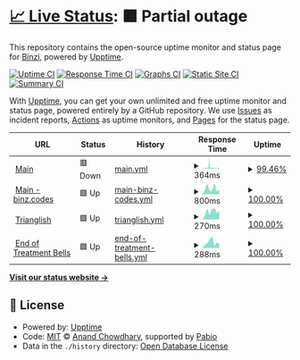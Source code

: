 # [📈 Live Status](https://binzcodes.github.io/upptime): <!--live status--> **🟧 Partial outage**

This repository contains the open-source uptime monitor and status page for [Binzi](rbi.nz), powered by [Upptime](https://github.com/upptime/upptime).

[![Uptime CI](https://github.com/binzcodes/upptime/workflows/Uptime%20CI/badge.svg)](https://github.com/binzcodes/upptime/actions?query=workflow%3A%22Uptime+CI%22)
[![Response Time CI](https://github.com/binzcodes/upptime/workflows/Response%20Time%20CI/badge.svg)](https://github.com/binzcodes/upptime/actions?query=workflow%3A%22Response+Time+CI%22)
[![Graphs CI](https://github.com/binzcodes/upptime/workflows/Graphs%20CI/badge.svg)](https://github.com/binzcodes/upptime/actions?query=workflow%3A%22Graphs+CI%22)
[![Static Site CI](https://github.com/binzcodes/upptime/workflows/Static%20Site%20CI/badge.svg)](https://github.com/binzcodes/upptime/actions?query=workflow%3A%22Static+Site+CI%22)
[![Summary CI](https://github.com/binzcodes/upptime/workflows/Summary%20CI/badge.svg)](https://github.com/binzcodes/upptime/actions?query=workflow%3A%22Summary+CI%22)

With [Upptime](https://upptime.js.org), you can get your own unlimited and free uptime monitor and status page, powered entirely by a GitHub repository. We use [Issues](https://github.com/binzcodes/upptime/issues) as incident reports, [Actions](https://github.com/binzcodes/upptime/actions) as uptime monitors, and [Pages](https://binzcodes.github.io/upptime) for the status page.

<!--start: status pages-->
<!-- This summary is generated by Upptime (https://github.com/upptime/upptime) -->
<!-- Do not edit this manually, your changes will be overwritten -->
<!-- prettier-ignore -->
| URL | Status | History | Response Time | Uptime |
| --- | ------ | ------- | ------------- | ------ |
| <img alt="" src="https://icons.duckduckgo.com/ip3/rbi.nz.ico" height="13"> [Main](https://rbi.nz) | 🟥 Down | [main.yml](https://github.com/binzcodes/upptime/commits/HEAD/history/main.yml) | <details><summary><img alt="Response time graph" src="./graphs/main/response-time-week.png" height="20"> 364ms</summary><br><a href="https://up.rbi.nz/history/main"><img alt="Response time 225" src="https://img.shields.io/endpoint?url=https%3A%2F%2Fraw.githubusercontent.com%2Fbinzcodes%2Fupptime%2FHEAD%2Fapi%2Fmain%2Fresponse-time.json"></a><br><a href="https://up.rbi.nz/history/main"><img alt="24-hour response time 185" src="https://img.shields.io/endpoint?url=https%3A%2F%2Fraw.githubusercontent.com%2Fbinzcodes%2Fupptime%2FHEAD%2Fapi%2Fmain%2Fresponse-time-day.json"></a><br><a href="https://up.rbi.nz/history/main"><img alt="7-day response time 364" src="https://img.shields.io/endpoint?url=https%3A%2F%2Fraw.githubusercontent.com%2Fbinzcodes%2Fupptime%2FHEAD%2Fapi%2Fmain%2Fresponse-time-week.json"></a><br><a href="https://up.rbi.nz/history/main"><img alt="30-day response time 296" src="https://img.shields.io/endpoint?url=https%3A%2F%2Fraw.githubusercontent.com%2Fbinzcodes%2Fupptime%2FHEAD%2Fapi%2Fmain%2Fresponse-time-month.json"></a><br><a href="https://up.rbi.nz/history/main"><img alt="1-year response time 225" src="https://img.shields.io/endpoint?url=https%3A%2F%2Fraw.githubusercontent.com%2Fbinzcodes%2Fupptime%2FHEAD%2Fapi%2Fmain%2Fresponse-time-year.json"></a></details> | <details><summary><a href="https://up.rbi.nz/history/main">99.46%</a></summary><a href="https://up.rbi.nz/history/main"><img alt="All-time uptime 99.99%" src="https://img.shields.io/endpoint?url=https%3A%2F%2Fraw.githubusercontent.com%2Fbinzcodes%2Fupptime%2FHEAD%2Fapi%2Fmain%2Fuptime.json"></a><br><a href="https://up.rbi.nz/history/main"><img alt="24-hour uptime 98.90%" src="https://img.shields.io/endpoint?url=https%3A%2F%2Fraw.githubusercontent.com%2Fbinzcodes%2Fupptime%2FHEAD%2Fapi%2Fmain%2Fuptime-day.json"></a><br><a href="https://up.rbi.nz/history/main"><img alt="7-day uptime 99.46%" src="https://img.shields.io/endpoint?url=https%3A%2F%2Fraw.githubusercontent.com%2Fbinzcodes%2Fupptime%2FHEAD%2Fapi%2Fmain%2Fuptime-week.json"></a><br><a href="https://up.rbi.nz/history/main"><img alt="30-day uptime 99.87%" src="https://img.shields.io/endpoint?url=https%3A%2F%2Fraw.githubusercontent.com%2Fbinzcodes%2Fupptime%2FHEAD%2Fapi%2Fmain%2Fuptime-month.json"></a><br><a href="https://up.rbi.nz/history/main"><img alt="1-year uptime 99.99%" src="https://img.shields.io/endpoint?url=https%3A%2F%2Fraw.githubusercontent.com%2Fbinzcodes%2Fupptime%2FHEAD%2Fapi%2Fmain%2Fuptime-year.json"></a></details>
| <img alt="" src="https://icons.duckduckgo.com/ip3/binz.codes.ico" height="13"> [Main - binz.codes](https://binz.codes) | 🟩 Up | [main-binz-codes.yml](https://github.com/binzcodes/upptime/commits/HEAD/history/main-binz-codes.yml) | <details><summary><img alt="Response time graph" src="./graphs/main-binz-codes/response-time-week.png" height="20"> 800ms</summary><br><a href="https://up.rbi.nz/history/main-binz-codes"><img alt="Response time 556" src="https://img.shields.io/endpoint?url=https%3A%2F%2Fraw.githubusercontent.com%2Fbinzcodes%2Fupptime%2FHEAD%2Fapi%2Fmain-binz-codes%2Fresponse-time.json"></a><br><a href="https://up.rbi.nz/history/main-binz-codes"><img alt="24-hour response time 662" src="https://img.shields.io/endpoint?url=https%3A%2F%2Fraw.githubusercontent.com%2Fbinzcodes%2Fupptime%2FHEAD%2Fapi%2Fmain-binz-codes%2Fresponse-time-day.json"></a><br><a href="https://up.rbi.nz/history/main-binz-codes"><img alt="7-day response time 800" src="https://img.shields.io/endpoint?url=https%3A%2F%2Fraw.githubusercontent.com%2Fbinzcodes%2Fupptime%2FHEAD%2Fapi%2Fmain-binz-codes%2Fresponse-time-week.json"></a><br><a href="https://up.rbi.nz/history/main-binz-codes"><img alt="30-day response time 661" src="https://img.shields.io/endpoint?url=https%3A%2F%2Fraw.githubusercontent.com%2Fbinzcodes%2Fupptime%2FHEAD%2Fapi%2Fmain-binz-codes%2Fresponse-time-month.json"></a><br><a href="https://up.rbi.nz/history/main-binz-codes"><img alt="1-year response time 556" src="https://img.shields.io/endpoint?url=https%3A%2F%2Fraw.githubusercontent.com%2Fbinzcodes%2Fupptime%2FHEAD%2Fapi%2Fmain-binz-codes%2Fresponse-time-year.json"></a></details> | <details><summary><a href="https://up.rbi.nz/history/main-binz-codes">100.00%</a></summary><a href="https://up.rbi.nz/history/main-binz-codes"><img alt="All-time uptime 25.66%" src="https://img.shields.io/endpoint?url=https%3A%2F%2Fraw.githubusercontent.com%2Fbinzcodes%2Fupptime%2FHEAD%2Fapi%2Fmain-binz-codes%2Fuptime.json"></a><br><a href="https://up.rbi.nz/history/main-binz-codes"><img alt="24-hour uptime 100.00%" src="https://img.shields.io/endpoint?url=https%3A%2F%2Fraw.githubusercontent.com%2Fbinzcodes%2Fupptime%2FHEAD%2Fapi%2Fmain-binz-codes%2Fuptime-day.json"></a><br><a href="https://up.rbi.nz/history/main-binz-codes"><img alt="7-day uptime 100.00%" src="https://img.shields.io/endpoint?url=https%3A%2F%2Fraw.githubusercontent.com%2Fbinzcodes%2Fupptime%2FHEAD%2Fapi%2Fmain-binz-codes%2Fuptime-week.json"></a><br><a href="https://up.rbi.nz/history/main-binz-codes"><img alt="30-day uptime 100.00%" src="https://img.shields.io/endpoint?url=https%3A%2F%2Fraw.githubusercontent.com%2Fbinzcodes%2Fupptime%2FHEAD%2Fapi%2Fmain-binz-codes%2Fuptime-month.json"></a><br><a href="https://up.rbi.nz/history/main-binz-codes"><img alt="1-year uptime 25.66%" src="https://img.shields.io/endpoint?url=https%3A%2F%2Fraw.githubusercontent.com%2Fbinzcodes%2Fupptime%2FHEAD%2Fapi%2Fmain-binz-codes%2Fuptime-year.json"></a></details>
| <img alt="" src="https://icons.duckduckgo.com/ip3/trianglish.com.ico" height="13"> [Trianglish](https://trianglish.com) | 🟩 Up | [trianglish.yml](https://github.com/binzcodes/upptime/commits/HEAD/history/trianglish.yml) | <details><summary><img alt="Response time graph" src="./graphs/trianglish/response-time-week.png" height="20"> 270ms</summary><br><a href="https://up.rbi.nz/history/trianglish"><img alt="Response time 245" src="https://img.shields.io/endpoint?url=https%3A%2F%2Fraw.githubusercontent.com%2Fbinzcodes%2Fupptime%2FHEAD%2Fapi%2Ftrianglish%2Fresponse-time.json"></a><br><a href="https://up.rbi.nz/history/trianglish"><img alt="24-hour response time 279" src="https://img.shields.io/endpoint?url=https%3A%2F%2Fraw.githubusercontent.com%2Fbinzcodes%2Fupptime%2FHEAD%2Fapi%2Ftrianglish%2Fresponse-time-day.json"></a><br><a href="https://up.rbi.nz/history/trianglish"><img alt="7-day response time 270" src="https://img.shields.io/endpoint?url=https%3A%2F%2Fraw.githubusercontent.com%2Fbinzcodes%2Fupptime%2FHEAD%2Fapi%2Ftrianglish%2Fresponse-time-week.json"></a><br><a href="https://up.rbi.nz/history/trianglish"><img alt="30-day response time 307" src="https://img.shields.io/endpoint?url=https%3A%2F%2Fraw.githubusercontent.com%2Fbinzcodes%2Fupptime%2FHEAD%2Fapi%2Ftrianglish%2Fresponse-time-month.json"></a><br><a href="https://up.rbi.nz/history/trianglish"><img alt="1-year response time 245" src="https://img.shields.io/endpoint?url=https%3A%2F%2Fraw.githubusercontent.com%2Fbinzcodes%2Fupptime%2FHEAD%2Fapi%2Ftrianglish%2Fresponse-time-year.json"></a></details> | <details><summary><a href="https://up.rbi.nz/history/trianglish">100.00%</a></summary><a href="https://up.rbi.nz/history/trianglish"><img alt="All-time uptime 100.00%" src="https://img.shields.io/endpoint?url=https%3A%2F%2Fraw.githubusercontent.com%2Fbinzcodes%2Fupptime%2FHEAD%2Fapi%2Ftrianglish%2Fuptime.json"></a><br><a href="https://up.rbi.nz/history/trianglish"><img alt="24-hour uptime 100.00%" src="https://img.shields.io/endpoint?url=https%3A%2F%2Fraw.githubusercontent.com%2Fbinzcodes%2Fupptime%2FHEAD%2Fapi%2Ftrianglish%2Fuptime-day.json"></a><br><a href="https://up.rbi.nz/history/trianglish"><img alt="7-day uptime 100.00%" src="https://img.shields.io/endpoint?url=https%3A%2F%2Fraw.githubusercontent.com%2Fbinzcodes%2Fupptime%2FHEAD%2Fapi%2Ftrianglish%2Fuptime-week.json"></a><br><a href="https://up.rbi.nz/history/trianglish"><img alt="30-day uptime 100.00%" src="https://img.shields.io/endpoint?url=https%3A%2F%2Fraw.githubusercontent.com%2Fbinzcodes%2Fupptime%2FHEAD%2Fapi%2Ftrianglish%2Fuptime-month.json"></a><br><a href="https://up.rbi.nz/history/trianglish"><img alt="1-year uptime 100.00%" src="https://img.shields.io/endpoint?url=https%3A%2F%2Fraw.githubusercontent.com%2Fbinzcodes%2Fupptime%2FHEAD%2Fapi%2Ftrianglish%2Fuptime-year.json"></a></details>
| <img alt="" src="https://icons.duckduckgo.com/ip3/endoftreatmentbells.com.ico" height="13"> [End of Treatment Bells](https://endoftreatmentbells.com) | 🟩 Up | [end-of-treatment-bells.yml](https://github.com/binzcodes/upptime/commits/HEAD/history/end-of-treatment-bells.yml) | <details><summary><img alt="Response time graph" src="./graphs/end-of-treatment-bells/response-time-week.png" height="20"> 288ms</summary><br><a href="https://up.rbi.nz/history/end-of-treatment-bells"><img alt="Response time 228" src="https://img.shields.io/endpoint?url=https%3A%2F%2Fraw.githubusercontent.com%2Fbinzcodes%2Fupptime%2FHEAD%2Fapi%2Fend-of-treatment-bells%2Fresponse-time.json"></a><br><a href="https://up.rbi.nz/history/end-of-treatment-bells"><img alt="24-hour response time 198" src="https://img.shields.io/endpoint?url=https%3A%2F%2Fraw.githubusercontent.com%2Fbinzcodes%2Fupptime%2FHEAD%2Fapi%2Fend-of-treatment-bells%2Fresponse-time-day.json"></a><br><a href="https://up.rbi.nz/history/end-of-treatment-bells"><img alt="7-day response time 288" src="https://img.shields.io/endpoint?url=https%3A%2F%2Fraw.githubusercontent.com%2Fbinzcodes%2Fupptime%2FHEAD%2Fapi%2Fend-of-treatment-bells%2Fresponse-time-week.json"></a><br><a href="https://up.rbi.nz/history/end-of-treatment-bells"><img alt="30-day response time 240" src="https://img.shields.io/endpoint?url=https%3A%2F%2Fraw.githubusercontent.com%2Fbinzcodes%2Fupptime%2FHEAD%2Fapi%2Fend-of-treatment-bells%2Fresponse-time-month.json"></a><br><a href="https://up.rbi.nz/history/end-of-treatment-bells"><img alt="1-year response time 228" src="https://img.shields.io/endpoint?url=https%3A%2F%2Fraw.githubusercontent.com%2Fbinzcodes%2Fupptime%2FHEAD%2Fapi%2Fend-of-treatment-bells%2Fresponse-time-year.json"></a></details> | <details><summary><a href="https://up.rbi.nz/history/end-of-treatment-bells">100.00%</a></summary><a href="https://up.rbi.nz/history/end-of-treatment-bells"><img alt="All-time uptime 100.00%" src="https://img.shields.io/endpoint?url=https%3A%2F%2Fraw.githubusercontent.com%2Fbinzcodes%2Fupptime%2FHEAD%2Fapi%2Fend-of-treatment-bells%2Fuptime.json"></a><br><a href="https://up.rbi.nz/history/end-of-treatment-bells"><img alt="24-hour uptime 100.00%" src="https://img.shields.io/endpoint?url=https%3A%2F%2Fraw.githubusercontent.com%2Fbinzcodes%2Fupptime%2FHEAD%2Fapi%2Fend-of-treatment-bells%2Fuptime-day.json"></a><br><a href="https://up.rbi.nz/history/end-of-treatment-bells"><img alt="7-day uptime 100.00%" src="https://img.shields.io/endpoint?url=https%3A%2F%2Fraw.githubusercontent.com%2Fbinzcodes%2Fupptime%2FHEAD%2Fapi%2Fend-of-treatment-bells%2Fuptime-week.json"></a><br><a href="https://up.rbi.nz/history/end-of-treatment-bells"><img alt="30-day uptime 100.00%" src="https://img.shields.io/endpoint?url=https%3A%2F%2Fraw.githubusercontent.com%2Fbinzcodes%2Fupptime%2FHEAD%2Fapi%2Fend-of-treatment-bells%2Fuptime-month.json"></a><br><a href="https://up.rbi.nz/history/end-of-treatment-bells"><img alt="1-year uptime 100.00%" src="https://img.shields.io/endpoint?url=https%3A%2F%2Fraw.githubusercontent.com%2Fbinzcodes%2Fupptime%2FHEAD%2Fapi%2Fend-of-treatment-bells%2Fuptime-year.json"></a></details>

<!--end: status pages-->

[**Visit our status website →**](https://binzcodes.github.io/upptime)

## 📄 License

- Powered by: [Upptime](https://github.com/upptime/upptime)
- Code: [MIT](./LICENSE) © [Anand Chowdhary](https://anandchowdhary.com), supported by [Pabio](https://pabio.com)
- Data in the `./history` directory: [Open Database License](https://opendatacommons.org/licenses/odbl/1-0/)
